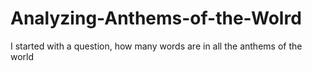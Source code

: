 # Analyzing-Anthems-of-the-Wolrd
I started with a question, how many words are in all the anthems of the world
